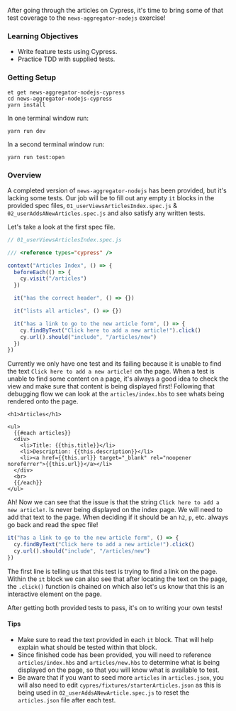 After going through the articles on Cypress, it's time to bring some of that test coverage to the `news-aggregator-nodejs` exercise!

### Learning Objectives

- Write feature tests using Cypress.
- Practice TDD with supplied tests.

### Getting Setup

```no-highlight
et get news-aggregator-nodejs-cypress
cd news-aggregator-nodejs-cypress
yarn install
```

In one terminal window run:

```no-highlight
yarn run dev
```

In a second terminal window run:

```no-highlight
yarn run test:open
```

### Overview

A completed version of `news-aggregator-nodejs` has been provided, but it's lacking some tests. Our job will be to fill out any empty `it` blocks in the provided spec files, `01_userViewsArticlesIndex.spec.js` & `02_userAddsANewArticles.spec.js` and also satisfy any written tests.

Let's take a look at the first spec file.

```JavaScript
// 01_userViewsArticlesIndex.spec.js

/// <reference types="cypress" />

context("Articles Index", () => {
  beforeEach(() => {
    cy.visit("/articles")
  })

  it("has the correct header", () => {})

  it("lists all articles", () => {})

  it("has a link to go to the new article form", () => {
    cy.findByText("Click here to add a new article!").click()
    cy.url().should("include", "/articles/new")
  })
})
```

Currently we only have one test and its failing because it is unable to find the text `Click here to add a new article!` on the page. When a test is unable to find some content on a page, it's always a good idea to check the view and make sure that content is being displayed first! Following that debugging flow we can look at the `articles/index.hbs` to see whats being rendered onto the page.

```HandleBars
<h1>Articles</h1>

<ul>
  {{#each articles}}
  <div>
    <li>Title: {{this.title}}</li>
    <li>Description: {{this.description}}</li>
    <li><a href={{this.url}} target="_blank" rel="noopener noreferrer">{{this.url}}</a></li>
  </div>
  <br>
  {{/each}}
</ul>
```

Ah! Now we can see that the issue is that the string `Click here to add a new article!`. Is never being displayed on the index page. We will need to add that text to the page. When deciding if it should be an `h2`, `p`, etc. always go back and read the spec file!

```js
it("has a link to go to the new article form", () => {
  cy.findByText("Click here to add a new article!").click()
  cy.url().should("include", "/articles/new")
})
```

The first line is telling us that this test is trying to find a link on the page. Within the `it` block we can also see that after locating the text on the page, the `.click()` function is chained on which also let's us know that this is an interactive element on the page.

After getting both provided tests to pass, it's on to writing your own tests!

#### Tips

- Make sure to read the text provided in each `it` block. That will help explain what should be tested within that block.
- Since finished code has been provided, you will need to reference `articles/index.hbs` and `articles/new.hbs` to determine what is being displayed on the page, so that you will know what is available to test.
- Be aware that if you want to seed more `articles` in `articles.json`, you will also need to edit `cypres/fixtures/starterArticles.json` as this is being used in `02_userAddsANewArticle.spec.js` to reset the `articles.json` file after each test.
